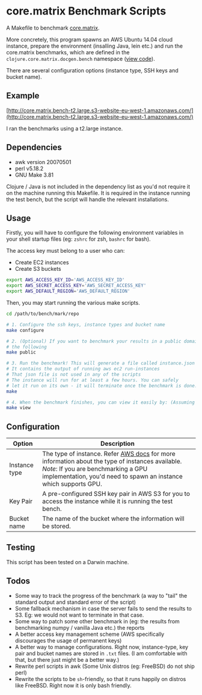 # core.matrix Benchmark Scripts

A Makefile to benchmark [core.matrix](https://github.com/mikera/core.matrix).

More concretely, this program spawns an AWS Ubuntu 14.04 cloud instance, prepare
the environment (insalling Java, lein etc.) and run the core.matrix benchmarks,
which are defined in the `clojure.core.matrix.docgen.bench` namespace ([view code](https://github.com/mikera/core.matrix/blob/develop/src/dev/clojure/clojure/core/matrix/docgen/bench.clj)).

There are several configuration options (instance type, SSH keys and bucket name).

## Example

[http://core.matrix.bench-t2.large.s3-website-eu-west-1.amazonaws.com/](http://core.matrix.bench-t2.large.s3-website-eu-west-1.amazonaws.com/)

I ran the benchmarks using a t2.large instance.

## Dependencies

* awk version 20070501
* perl v5.18.2
* GNU Make 3.81

Clojure / Java is not included in the dependency list as you'd not require it
on the machine running this Makefile. It is required in the instance running
the test bench, but the script will handle the relevant installations.

## Usage

Firstly, you will have to configure the following environment variables in your
shell startup files (eg: `zshrc` for zsh, `bashrc` for bash).

The access key must belong to a user who can:

* Create EC2 instances
* Create S3 buckets

~~~bash
export AWS_ACCESS_KEY_ID='AWS_ACCESS_KEY_ID'
export AWS_SECRET_ACCESS_KEY='AWS_SECRET_ACCESS_KEY'
export AWS_DEFAULT_REGION='AWS_DEFAULT_REGION'
~~~

Then, you may start running the various make scripts.

~~~bash
cd /path/to/bench/mark/repo

# 1. Configure the ssh keys, instance types and bucket name
make configure

# 2. (Optional) If you want to benchmark your results in a public domain, run
# the following
make public

# 3. Run the benchmark! This will generate a file called instance.json
# It contains the output of running aws ec2 run-instances
# That json file is not used in any of the scripts
# The instance will run for at least a few hours. You can safely
# let it run on its own - it will terminate once the benchmark is done.
make

# 4. When the benchmark finishes, you can view it easily by: (Assuming it is public)
make view
~~~

## Configuration

| Option                |  Description              |
| --------------------- | ------------------------- |
| Instance type         | The type of instance. Refer [AWS docs](http://docs.aws.amazon.com/AWSEC2/latest/UserGuide/instance-types.html) for more information about the type of instances available. _Note_: If you are benchmarking a GPU implementation, you'd need to spawn an instance which supports GPU.  |
| Key Pair              | A pre-configured SSH key pair in AWS S3 for you to access the instance while it is running the test bench. |
| Bucket name           | The name of the bucket where the information will be stored. |

## Testing

This script has been tested on a Darwin machine.

## Todos

* Some way to track the progress of the benchmark (a way to "tail" the standard
output and standard error of the script)
* Some fallback mechanism in case the server fails to send the results to S3. Eg:
we would not want to terminate in that case.
* Some way to patch some other benchmark in (eg: the results from benchmarking
    numpy / vanilla Java etc.) the reports
* A better access key management scheme (AWS specifically discourages
    the usage of permanent keys)
* A better way to manage configurations. Right now, instance-type, key pair and
bucket names are stored in `.txt` files. (I am comfortable with that, but there just
might be a better way.)
* Rewrite perl scripts in awk (Some Unix distros (eg: FreeBSD) do not ship perl)
* Rewrite the scripts to be `sh`-friendly, so that it runs happily on distros like FreeBSD. Right now it is only bash friendly.
